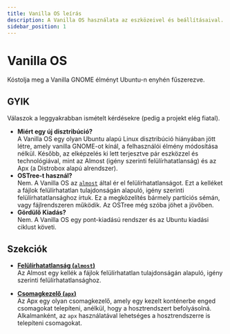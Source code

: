 ```yaml
---
title: Vanilla OS leírás
description: A Vanilla OS használata az eszközeivel és beállításaival.
sidebar_position: 1
---
```


# Vanilla OS

Kóstolja meg a Vanilla GNOME élményt Ubuntu-n enyhén fűszerezve. 

## GYIK

Válaszok a leggyakrabban ismételt kérdésekre (pedig a projekt elég fiatal).
- **Miért egy új disztribúció?**<br />
  A Vanilla OS egy olyan Ubuntu alapú Linux disztribúció hiányában jött létre, 
  amely vanilla GNOME-ot kínál, a felhasználói élmény módosítása nélkül. 
  Később, az elképzelés ki lett terjesztve pár eszközzel és technológiával, mint 
  az Almost (igény szerinti felülírhatatlanság) és az Apx (a Distrobox alapú 
  alrendszer).
- **OSTree-t használ?**<br />
  Nem. A Vanilla OS az [`almost`](https://github.com/Vanilla-OS/almost) által ér 
  el felülírhatatlanságot. Ezt a kelléket a fájlok felülírhatatlan tulajdonságán 
  alapuló, igény szerinti felülírhatatlansághoz írtuk. Ez a megközelítés bármely 
  partíciós sémán, vagy fájlrendszeren működik. Az OSTree még szóba jöhet a jövőben. 
- **Gördülő Kiadás?**<br />
  Nem. A Vanilla OS egy pont-kiadású rendszer és az Ubuntu kiadási ciklust követi.

## Szekciók

- **[Felülírhatatlanság (`almost`)](/almost)**<br />
Az Almost egy kellék a fájlok felülírhatatlan tulajdonságán alapuló, igény 
szerinti felülírhatatlansághoz.

- **[Csomagkezelő (`apx`)](/apx/)**<br />
Az Apx egy olyan csomagkezelő, amely egy kezelt konténerbe enged csomagokat 
telepíteni, anélkül, hogy a hosztrendszert befolyásolná. Alkalmanként, az `apx` 
használatával lehetséges a hosztrendszerre is telepíteni csomagokat.
